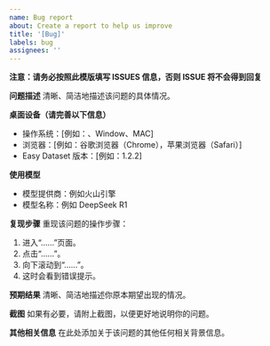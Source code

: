 ```yaml
---
name: Bug report
about: Create a report to help us improve
title: '[Bug]'
labels: bug
assignees: ''
---
```


**注意：请务必按照此模版填写 ISSUES 信息，否则 ISSUE 将不会得到回复**

**问题描述**
清晰、简洁地描述该问题的具体情况。

**桌面设备（请完善以下信息）**

- 操作系统：[例如：、Window、MAC]
- 浏览器：[例如：谷歌浏览器（Chrome），苹果浏览器（Safari）]
- Easy Dataset 版本：[例如：1.2.2]

**使用模型**

- 模型提供商：例如火山引擎
- 模型名称：例如 DeepSeek R1

**复现步骤**
重现该问题的操作步骤：

1. 进入“……”页面。
2. 点击“……”。
3. 向下滚动到“……”。
4. 这时会看到错误提示。

**预期结果**
清晰、简洁地描述你原本期望出现的情况。

**截图**
如果有必要，请附上截图，以便更好地说明你的问题。

**其他相关信息**
在此处添加关于该问题的其他任何相关背景信息。
